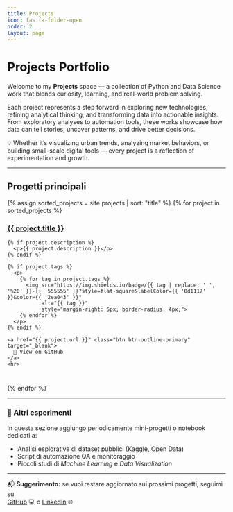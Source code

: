 ```yaml
---
title: Projects
icon: fas fa-folder-open
order: 2
layout: page
---
```


# Projects Portfolio

Welcome to my **Projects** space — a collection of Python and Data Science work that blends curiosity, learning, and real-world problem solving.

Each project represents a step forward in exploring new technologies, refining analytical thinking, and transforming data into actionable insights.  
From exploratory analyses to automation tools, these works showcase how data can tell stories, uncover patterns, and drive better decisions.

💡 Whether it’s visualizing urban trends, analyzing market behaviors, or building small-scale digital tools — every project is a reflection of experimentation and growth.


---

## Progetti principali

{% assign sorted_projects = site.projects | sort: "title" %}
{% for project in sorted_projects %}
  <div class="project-entry" style="margin-bottom: 2.5rem;">
    <h3>
      <a href="{{ project.url }}" target="_blank">{{ project.title }}</a>
    </h3>

    {% if project.description %}
      <p>{{ project.description }}</p>
    {% endif %}

    {% if project.tags %}
      <p>
        {% for tag in project.tags %}
          <img src="https://img.shields.io/badge/{{ tag | replace: ' ', '%20' }}-{{ '555555' }}?style=flat-square&labelColor={{ '0d1117' }}&color={{ '2ea043' }}" 
               alt="{{ tag }}" 
               style="margin-right: 5px; border-radius: 4px;">
        {% endfor %}
      </p>
    {% endif %}

    <a href="{{ project.url }}" class="btn btn-outline-primary" target="_blank">
      🔗 View on GitHub
    </a>
    <hr>
  </div>
{% endfor %}

---

### 🌱 Altri esperimenti
In questa sezione aggiungo periodicamente mini-progetti o notebook dedicati a:
- Analisi esplorative di dataset pubblici (Kaggle, Open Data)
- Script di automazione QA e monitoraggio
- Piccoli studi di *Machine Learning* e *Data Visualization*

---

📬 **Suggerimento:** se vuoi restare aggiornato sui prossimi progetti, seguimi su  
[GitHub](https://github.com/lucascarpantonio) 💻 o [LinkedIn](https://www.linkedin.com/in/lucascarpantonio/) 🌐
